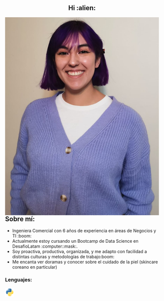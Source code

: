 
<h2 align="center">Hi :alien: </h2>

<img src="https://github.com/tcarrizoa/tcarrizoa/blob/main/profile.jpeg" align="right">


## Sobre mí:

<ul>
  <li>Ingeniera Comercial con 6 años de experiencia en áreas de Negocios y TI :boom:</li>
  <li>Actualmente estoy cursando un Bootcamp de Data Science en DesafioLatam :computer::mask:.</li>
  <li>Soy proactiva, productiva, organizada, y me adapto con facilidad a distintas culturas y metodologías de trabajo:boom:</li>
  <li>Me encanta ver doramas y conocer sobre el cuidado de la piel (skincare coreano en particular)</li>
</ul>

<h3 align="left">Lenguajes:</h3>
<p align="left">

<th> <a href="https://www.python.org" target="_blank"> <img src="https://raw.githubusercontent.com/devicons/devicon/master/icons/python/python-original.svg" alt="python" width="30" height="30"/></a>

